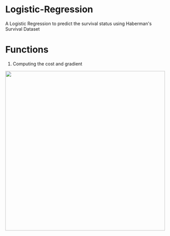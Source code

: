 # Logistic-Regression
A Logistic Regression to predict the survival status using Haberman's Survival Dataset

# Functions
1. Computing the cost and gradient

<img src="../Logistic-regression/cost-function.png" width="500px">
